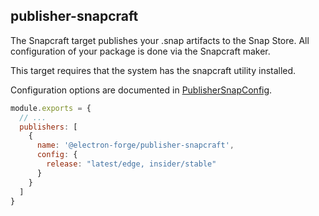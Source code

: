 ## publisher-snapcraft

The Snapcraft target publishes your .snap artifacts to the Snap Store. All configuration of your package is done via the Snapcraft maker.

This target requires that the system has the snapcraft utility installed.

Configuration options are documented in [PublisherSnapConfig](https://js.electronforge.io/interfaces/_electron_forge_publisher_snapcraft.PublisherSnapcraftConfig.htmls).


```javascript title=forge.config.js
module.exports = {
  // ...
  publishers: [
    {
      name: '@electron-forge/publisher-snapcraft',
      config: {
        release: "latest/edge, insider/stable"
      }
    }
  ]
}
```
```
